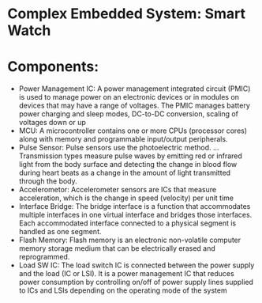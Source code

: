 # Complex Embedded System: Smart Watch
# Components:
* Power Management IC: A power management integrated circuit (PMIC) is used to manage power on an electronic devices or in modules on devices that may have a range of voltages. The PMIC manages battery power charging and sleep modes, DC-to-DC conversion, scaling of voltages down or up
* MCU: A microcontroller contains one or more CPUs (processor cores) along with memory and programmable input/output peripherals.
* Pulse Sensor: Pulse sensors use the photoelectric method. ... Transmission types measure pulse waves by emitting red or infrared light from the body surface and detecting the change in blood flow during heart beats as a change in the amount of light transmitted through the body.
* Accelerometor: Accelerometer sensors are ICs that measure acceleration, which is the change in speed (velocity) per unit time
* Interface Bridge: The bridge interface is a function that accommodates multiple interfaces in one virtual interface and bridges those interfaces. Each accommodated interface connected to a physical segment is handled as one segment.
* Flash Memory: Flash memory is an electronic non-volatile computer memory storage medium that can be electrically erased and reprogrammed.
* Load SW IC: The load switch IC is connected between the power supply and the load (IC or LSI). It is a power management IC that reduces power consumption by controlling on/off of power supply lines supplied to ICs and LSIs depending on the operating mode of the system
